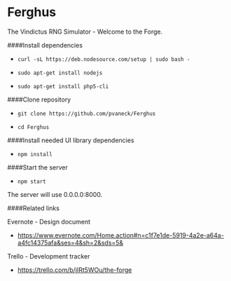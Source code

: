 # Ferghus
The Vindictus RNG Simulator - Welcome to the Forge.


####Install dependencies

- `curl -sL https://deb.nodesource.com/setup | sudo bash -`

- `sudo apt-get install nodejs`

- `sudo apt-get install php5-cli`

####Clone repository

- `git clone https://github.com/pvaneck/Ferghus`

- `cd Ferghus`

####Install needed UI library dependencies

- `npm install`

####Start the server

- `npm start`

The server will use 0.0.0.0:8000.

####Related links

Evernote - Design document
- https://www.evernote.com/Home.action#n=c1f7e1de-5919-4a2e-a64a-a4fc14375afa&ses=4&sh=2&sds=5&

Trello - Development tracker
- https://trello.com/b/jIRt5WOu/the-forge

